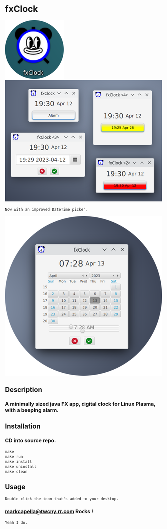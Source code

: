 # fxClock

!['fxClock'](https://github.com/markcapella/fxClock/blob/main/assets/images/screenshotIcon.png)
!['fxClock'](https://github.com/markcapella/fxClock/blob/main/assets/images/screenshot.png)

    Now with an improved DateTime picker.

!['fxClock'](https://github.com/markcapella/fxClock/blob/main/assets/images/screenshotPicker.png)

## Description

###    A minimally sized java FX app, digital clock for Linux Plasma, with a beeping alarm.


## Installation

###    CD into source repo.

    make
    make run
    make install
    make uninstall
    make clean


## Usage

    Double click the icon that's added to your desktop.


### markcapella@twcny.rr.com Rocks !

    Yeah I do.

